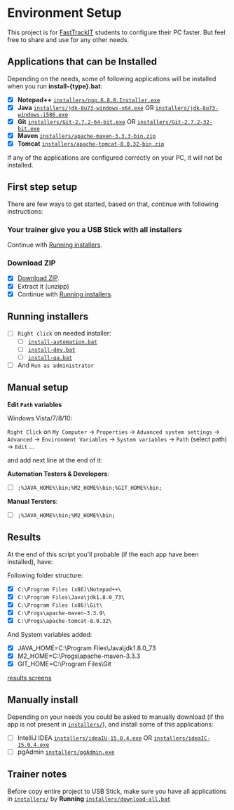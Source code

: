 # Environment Setup

This project is for [FastTrackIT](http://www.fasttrackit.org/) students to configure their PC faster. But feel free to share and use for any other needs.

## Applications that can be Installed

Depending on the needs, some of following applications will be installed when you run **install-{type}.bat**:

- [x] **Notepad++** [`installers/npp.6.8.8.Installer.exe`](https://notepad-plus-plus.org/)
- [x] **Java** [`installers/jdk-8u73-windows-x64.exe`](http://www.oracle.com/technetwork/java/javase/downloads/jdk8-downloads-2133151.html) OR [`installers/jdk-8u73-windows-i586.exe`](http://www.oracle.com/technetwork/java/javase/downloads/jdk8-downloads-2133151.html)
- [x] **Git** [`installers/Git-2.7.2-64-bit.exe`](https://git-scm.com/downloads) OR [`installers/Git-2.7.2-32-bit.exe`](https://git-scm.com/downloads)
- [x] **Maven** [`installers/apache-maven-3.3.3-bin.zip`](https://maven.apache.org/download.cgi)
- [x] **Tomcat** [`installers/apache-tomcat-8.0.32-bin.zip`](https://tomcat.apache.org/index.html)

If any of the applications are configured correctly on your PC, it will not be installed.

## First step setup

There are few ways to get started, based on that, continue with following instructions:

### Your trainer give you a USB Stick with all installers

Continue with [Running installers](#running-installers).

### Download ZIP

- [x] [Download ZIP](https://github.com/nmatei/workstation-config/archive/master.zip).
- [x] Extract it (unzipp)
- [x] Continue with [Running installers](#running-installers).

## Running installers

- [ ] `Right click` on needed installer:
    - [ ] [`install-automation.bat`](install-automation.bat) 
    - [ ] [`install-dev.bat`](install-dev.bat)
    - [ ] [`install-qa.bat`](install-qa.bat)
- [ ] And `Run as administrator`

## Manual setup

**Edit `Path` variables**

Windows Vista/7/8/10:

`Right Click` on `My Computer` -> `Properties` -> `Advanced system settings` -> `Advanced` -> 
`Environment Variables` -> `System variables` -> `Path` (select path) -> `Edit` ... 
   
and add next line at the end of it:

**Automation Testers & Developers**:

- [ ] `;%JAVA_HOME%\bin;%M2_HOME%\bin;%GIT_HOME%\bin;`

**Manual Tersters**:

- [ ] `;%JAVA_HOME%\bin;%M2_HOME%\bin;`

## Results

At the end of this script you'll probable (if the each app have been installed), have:

Following folder structure:

- [x] `C:\Program Files (x86)\Notepad++\`
- [x] `C:\Program Files\Java\jdk1.8.0_73\`
- [x] `C:\Program Files (x86)\Git\`
- [x] `C:\Progs\apache-maven-3.3.9\`
- [x] `C:\Progs\apache-tomcat-8.0.32\`

And System variables added:

- [x] JAVA_HOME=C:\Program Files\Java\jdk1.8.0_73
- [x] M2_HOME=C:\Progs\apache-maven-3.3.3
- [x] GIT_HOME=C:\Program Files\Git

[results screens](https://github.com/nmatei/workstation-config/issues/1)

## Manually install

Depending on your needs you could be asked to manually download (if the app is not present in [`installers/`](installers/)), and install some of this applications:

- [ ] IntelliJ IDEA [`installers/ideaIU-15.0.4.exe`](https://www.jetbrains.com/idea/) OR [`installers/ideaIC-15.0.4.exe`](https://www.jetbrains.com/idea/)
- [ ] pgAdmin [`installers/pgAdmin.exe`](http://www.pgadmin.org/download/)

## Trainer notes

Before copy entire project to USB Stick, make sure you have all applications in [`installers/`](installers/) by **Running** [`installers/download-all.bat`](installers/download-all.bat)
